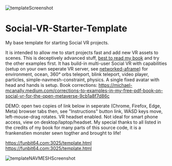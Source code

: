 
![templateScreenshot](https://user-images.githubusercontent.com/21044198/197547191-755748fd-4db3-4f92-8a39-e07635c3b612.jpg)

# Social-VR-Starter-Template
My base template for starting Social VR projects.


It is intended to allow me to start projects fast and add new VR assets to scenes. This is deceptively advanced stuff, <a href="https://github.com/Mike-McAnally/SocialVRfortheMetaversewithA-FrameWebXR" target="_blank">best to read my book</a> and try the other examples first. 
It has build-in multi-user Social VR with capabilities (setup on your own seperate VR server, see <a href="https://github.com/networked-aframe/networked-aframe" taget="_blank">networked-aframe</a>) for environment, ocean, 360° orbs teleport, blink teleport, video player, particles, simple-navmesh-constraint, physics.
A single fixed avatar with head and hands is setup.  Book corrections: https://michael-mcanally.medium.com/corrections-to-examples-in-my-free-pdf-book-on-social-vr-for-the-open-metaverse-9cb1a8f7d86c

DEMO:
open two copies of link below in seperate (Chrome, Firefox, Edge, Meta) browser tabs then, see "Instructions" button link,
WASD keys move, left-mouse-drag rotates.  VR headset enabled.  Not ideal for smart phone access, view on desktop/laptop/headset. My special thanks to all listed in the credits of my book for many parts of this source code, it is a frankenstien monster sewn togther and brought to life!

<a href="https://funbit64.com:3025/template.html" target="_blank">https://funbit64.com:3025/template.html</a><br>
<a href="https://funbit64.com:3025/template.html" target="_blank">https://funbit64.com:3025/template.html</a>


![templateNAVMESHScreenshot](https://user-images.githubusercontent.com/21044198/197547560-49bdbbb6-0e29-419c-bcfb-f19a28d2b0a2.jpg)
